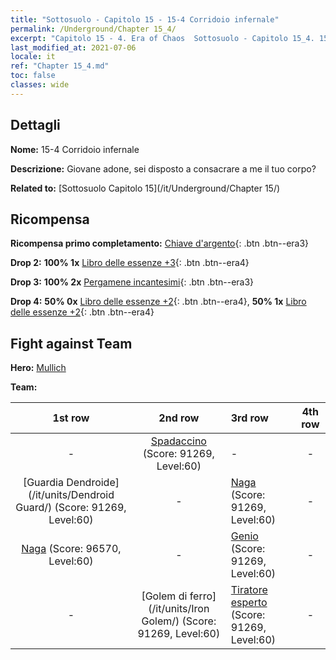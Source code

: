 ```yaml
---
title: "Sottosuolo - Capitolo 15 - 15-4 Corridoio infernale"
permalink: /Underground/Chapter 15_4/
excerpt: "Capitolo 15 - 4. Era of Chaos  Sottosuolo - Capitolo 15_4. 15-4 Corridoio infernale"
last_modified_at: 2021-07-06
locale: it
ref: "Chapter 15_4.md"
toc: false
classes: wide
---
```


## Dettagli

 **Nome:** 15-4 Corridoio infernale

 **Descrizione:** Giovane adone, sei disposto a consacrare a me il tuo corpo?

 **Related to:** [Sottosuolo Capitolo 15](/it/Underground/Chapter 15/)

## Ricompensa

 **Ricompensa primo completamento:** [Chiave d'argento](/ItemsIT/con_693/){: .btn .btn--era3}

 **Drop 2:** **100% 1x** [Libro delle essenze +3](/ItemsIT/mat_60/){: .btn .btn--era4}

 **Drop 3:** **100% 2x** [Pergamene incantesimi](/ItemsIT/con_694/){: .btn .btn--era3}

 **Drop 4:** **50% 0x** [Libro delle essenze +2](/ItemsIT/mat_53/){: .btn .btn--era4}, **50% 1x** [Libro delle essenze +2](/ItemsIT/mat_53/){: .btn .btn--era4}


## Fight against Team
 **Hero:** [Mullich](/it/heroes/Mullich/)

 **Team:**


  | 1st row | 2nd row | 3rd row | 4th row |
  |:----:|:----:|:----|:----:|
  | - | [Spadaccino](/it/units/Swordsman/) (Score: 91269, Level:60)  | - | - |
  | [Guardia Dendroide](/it/units/Dendroid Guard/) (Score: 91269, Level:60)  | - | [Naga](/it/units/Naga/) (Score: 91269, Level:60)  | - |
  | [Naga](/it/units/Naga/) (Score: 96570, Level:60)  | - | [Genio](/it/units/Genie/) (Score: 91269, Level:60)  | - |
  | - | [Golem di ferro](/it/units/Iron Golem/) (Score: 91269, Level:60)  | [Tiratore esperto](/it/units/Sharpshooter/) (Score: 91269, Level:60)  | - |


